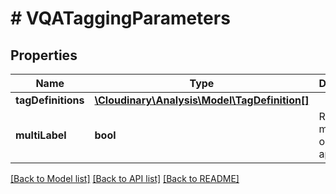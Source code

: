# # VQATaggingParameters

## Properties

| Name        | Type          | Description   | Notes         |
|------------ | ------------- | ------------- | ------------- |
| **tagDefinitions** | [**\Cloudinary\Analysis\Model\TagDefinition[]**](TagDefinition.md) |  | |
| **multiLabel** | **bool** | Return more than one label if applicable | [optional] [default to false] |

[[Back to Model list]](../../README.md#models)
[[Back to API list]](../../README.md#api-endpoints)
[[Back to README]](../../README.md)

